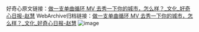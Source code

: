 好奇心原文链接：[做一支单曲循环 MV 去秀一下你的城市，怎么样？_文化_好奇心日报-赵慧](https://www.qdaily.com/articles/676.html)
WebArchive归档链接：[做一支单曲循环 MV 去秀一下你的城市，怎么样？_文化_好奇心日报-赵慧](http://web.archive.org/web/20160410041845/http://www.qdaily.com/articles/676.html)
![image](http://ww3.sinaimg.cn/large/007d5XDply1g3v445plvij30u04qjhdt)